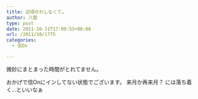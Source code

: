 ```yaml
---
title: 近頃せわしなくて…
author: 八雲
type: post
date: 2011-10-11T17:09:53+00:00
url: /2011/10/1775
categories:
  - 信On

---
```

微妙にまとまった時間がとれてません。
  
おかげで信Onにインしてない状態でございます。 来月か再来月？ には落ち着く…といいなぁ